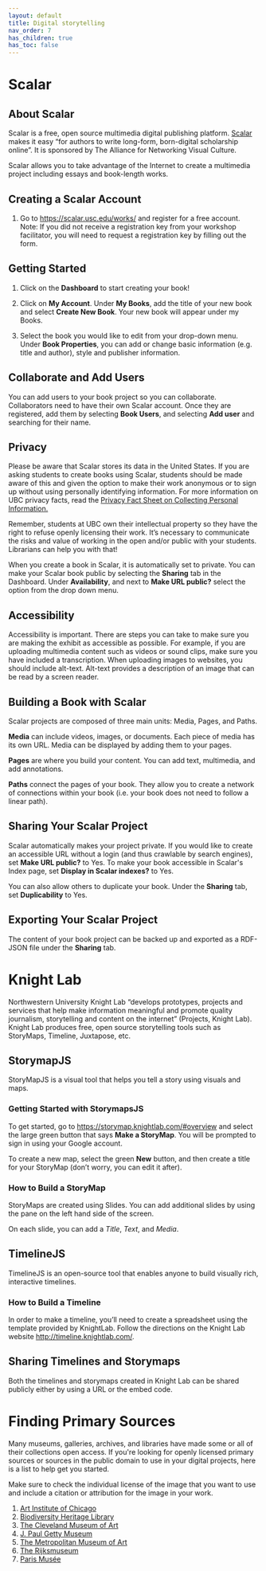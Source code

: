 ```yaml
---
layout: default
title: Digital storytelling
nav_order: 7
has_children: true
has_toc: false
---
```

# Scalar

## About Scalar

Scalar is a free, open source multimedia digital publishing platform. [Scalar](https://scalar.me/anvc/scalar/features/)  makes it easy “for authors to write long-form, born-digital scholarship online”.  It is sponsored by The Alliance for Networking Visual Culture.

Scalar allows you to take advantage of the Internet to create a multimedia project including essays and book-length works.

## Creating a Scalar Account

1. Go to https://scalar.usc.edu/works/ and register for a free account. Note: If you did not receive a registration key from your workshop facilitator, you will need to request a registration key by filling out the form.

## Getting Started

1. Click on the **Dashboard** to start creating your book!

2. Click on **My Account**. Under **My Books**, add the title of your new book and select **Create New Book**. Your new book will appear under my Books.

3. Select the book you would like to edit from your drop-down menu. Under **Book Properties**, you can add or change basic information (e.g. title and author), style and publisher information.

## Collaborate and Add Users

You can add users to your book project so you can collaborate. Collaborators need to have their own Scalar account. Once they are registered, add them by selecting **Book Users**, and selecting **Add user** and searching for their name.

## Privacy

Please be aware that Scalar stores its data in the United States. If you are asking students to create books using Scalar, students should be made aware of this and given the option to make their work anonymous or to sign up without using personally identifying information. For more information on UBC privacy facts, read the [Privacy Fact Sheet on Collecting Personal Information.](https://universitycounsel.ubc.ca/files/2020/01/Fact-Sheet-Collecting-Personal-Information.pdf)  

Remember, students at UBC own their intellectual property so they have the right to refuse openly licensing their work. It’s necessary to communicate the risks and value of working in the open and/or public with your students. Librarians can help you with that!

When you create a book in Scalar, it is automatically set to private. You can make your Scalar book public by selecting the **Sharing** tab in the Dashboard. Under **Availability**, and next to **Make URL public?** select the option from the drop down menu.

## Accessibility

Accessibility is important. There are steps you can take to make sure you are making the exhibit as accessible as possible. For example, if you are uploading multimedia content such as videos or sound clips, make sure you have included a transcription. When uploading images to websites, you should include alt-text. Alt-text provides a description of an image that can be read by a screen reader.

## Building a Book with Scalar

Scalar projects are composed of three main units: Media, Pages, and Paths.

**Media** can include videos, images, or documents. Each piece of media has its own URL. Media can be displayed by adding them to your pages.

**Pages** are where you build your content. You can add text, multimedia, and add annotations.

**Paths** connect the pages of your book. They allow you to create a network of connections within your book (i.e. your book does not need to follow a linear path).

## Sharing Your Scalar Project

Scalar automatically makes your project private. If you would like to create an accessible URL  without a login (and thus crawlable by search engines), set **Make URL public?** to Yes. To make your book accessible in Scalar's Index page, set **Display in Scalar indexes?** to Yes.

You can also allow others to duplicate your book. Under the **Sharing** tab, set **Duplicability** to Yes.

## Exporting Your Scalar Project

The content of your book project can be backed up and exported as a RDF-JSON file under the **Sharing** tab.

# Knight Lab

Northwestern University Knight Lab “develops prototypes, projects and services that help make information meaningful and promote quality journalism, storytelling and content on the internet” (Projects, Knight Lab). Knight Lab produces free, open source storytelling tools such as StoryMaps, Timeline, Juxtapose, etc.

## StorymapJS

StoryMapJS is a visual tool that helps you tell a story using visuals and maps.

### Getting Started with StorymapsJS

To get started, go to https://storymap.knightlab.com/#overview and select the large green button that says **Make a StoryMap**. You will be prompted to sign in using your Google account.

To create a new map, select the green **New** button, and then create a title for your StoryMap (don’t worry, you can edit it after).

### How to Build a StoryMap

StoryMaps are created using Slides. You can add additional slides by using the pane on the left hand side of the screen.

On each slide, you can add a *Title*, *Text*, and *Media*.

## TimelineJS

TimelineJS is an open-source tool that enables anyone to build visually rich, interactive timelines.

### How to Build a Timeline

In order to make a timeline, you’ll need to create a spreadsheet using the template provided by KnightLab. Follow the directions on the Knight Lab website http://timeline.knightlab.com/.

## Sharing Timelines and Storymaps

Both the timelines and storymaps created in Knight Lab can be shared publicly either by using a URL or the embed code.

# Finding Primary Sources

Many museums, galleries, archives, and libraries have made some or all of their collections open access. If you're looking for openly licensed primary sources or sources in the public domain to use in your digital projects, here is a list to help get you started.

Make sure to check the individual license of the image that you want to use and include a citation or attribution for the image in your work.

1. [Art Institute of Chicago](https://www.artic.edu/collection)
2. [Biodiversity Heritage Library](https://www.biodiversitylibrary.org/)
3. [The Cleveland Museum of Art](https://www.clevelandart.org/art/collections)
4. [J. Paul Getty Museum](https://search.getty.edu/gateway/search?q=&cat=highlight&f=%22Open+Content+Images%22&rows=10&srt=a&dir=s&pg=1)
5. [The Metropolitan Museum of Art](https://www.metmuseum.org/art/collection/search#!?searchField=All&showOnly=openAccess&sortBy=relevance&offset=0&pageSize=0)
6. [The Rijksmuseum](https://www.rijksmuseum.nl/en/rijksstudio)
7. [Paris Musée](https://www.parismuseescollections.paris.fr/fr/recherche/avec-image/1)

